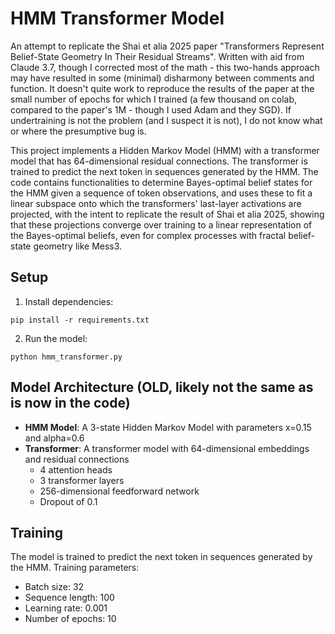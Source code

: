 # HMM Transformer Model

An attempt to replicate the Shai et alia 2025 paper "Transformers Represent Belief-State Geometry In Their Residual Streams".  Written with aid from Claude 3.7, though I corrected most of the math - this two-hands approach may have resulted in some (minimal) disharmony between comments and function.  It doesn't quite work to reproduce the results of the paper at the small number of epochs for which I trained (a few thousand on colab, compared to the paper's 1M - though I used Adam and they SGD).  If undertraining is not the problem (and I suspect it is not), I do not know what or where the presumptive bug is.

This project implements a Hidden Markov Model (HMM) with a transformer model that has 64-dimensional residual connections. The transformer is trained to predict the next token in sequences generated by the HMM.  The code contains functionalities to determine Bayes-optimal belief states for the HMM given a sequence of token observations, and uses these to fit a linear subspace onto which the transformers' last-layer activations are projected, with the intent to replicate the result of Shai et alia 2025, showing that these projections converge over training to a linear representation of the Bayes-optimal beliefs, even for complex processes with fractal belief-state geometry like Mess3.

## Setup

1. Install dependencies:
```
pip install -r requirements.txt
```

2. Run the model:
```
python hmm_transformer.py
```

## Model Architecture (OLD, likely not the same as is now in the code)

- **HMM Model**: A 3-state Hidden Markov Model with parameters x=0.15 and alpha=0.6
- **Transformer**: A transformer model with 64-dimensional embeddings and residual connections
  - 4 attention heads
  - 3 transformer layers
  - 256-dimensional feedforward network
  - Dropout of 0.1

## Training

The model is trained to predict the next token in sequences generated by the HMM. Training parameters:
- Batch size: 32
- Sequence length: 100
- Learning rate: 0.001
- Number of epochs: 10
